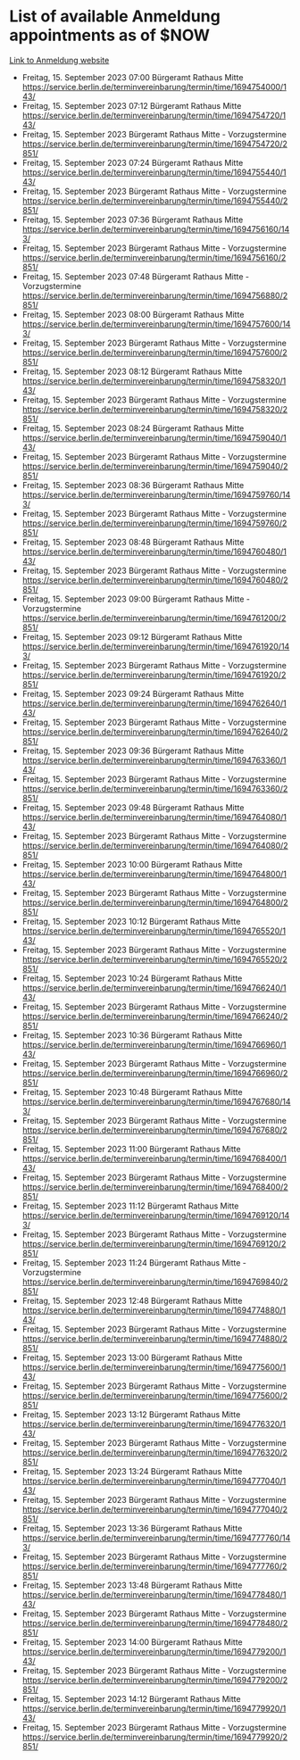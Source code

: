 # List of available Anmeldung appointments as of $NOW
[Link to Anmeldung website](https://service.berlin.de/terminvereinbarung/termin/tag.php?termin=1&anliegen[]=120686&dienstleisterlist=122210,122217,327316,122219,327312,122227,327314,122231,327346,122243,327348,122254,122252,329742,122260,329745,122262,329748,122271,327278,122273,327274,122277,327276,330436,122280,327294,122282,327290,122284,327292,122291,327270,122285,327266,122286,327264,122296,327268,150230,329760,122297,327286,122294,327284,122312,329763,122314,329775,122304,327330,122311,327334,122309,327332,317869,122281,327352,122279,329772,122283,122276,327324,122274,327326,122267,329766,122246,327318,122251,327320,122257,327322,122208,327298,122226,327300&herkunft=http%3A%2F%2Fservice.berlin.de%2Fdienstleistung%2F120686%2F)
- Freitag, 15. September 2023 07:00 Bürgeramt Rathaus Mitte https://service.berlin.de/terminvereinbarung/termin/time/1694754000/143/
- Freitag, 15. September 2023 07:12 Bürgeramt Rathaus Mitte https://service.berlin.de/terminvereinbarung/termin/time/1694754720/143/
- Freitag, 15. September 2023  Bürgeramt Rathaus Mitte - Vorzugstermine https://service.berlin.de/terminvereinbarung/termin/time/1694754720/2851/
- Freitag, 15. September 2023 07:24 Bürgeramt Rathaus Mitte https://service.berlin.de/terminvereinbarung/termin/time/1694755440/143/
- Freitag, 15. September 2023  Bürgeramt Rathaus Mitte - Vorzugstermine https://service.berlin.de/terminvereinbarung/termin/time/1694755440/2851/
- Freitag, 15. September 2023 07:36 Bürgeramt Rathaus Mitte https://service.berlin.de/terminvereinbarung/termin/time/1694756160/143/
- Freitag, 15. September 2023  Bürgeramt Rathaus Mitte - Vorzugstermine https://service.berlin.de/terminvereinbarung/termin/time/1694756160/2851/
- Freitag, 15. September 2023 07:48 Bürgeramt Rathaus Mitte - Vorzugstermine https://service.berlin.de/terminvereinbarung/termin/time/1694756880/2851/
- Freitag, 15. September 2023 08:00 Bürgeramt Rathaus Mitte https://service.berlin.de/terminvereinbarung/termin/time/1694757600/143/
- Freitag, 15. September 2023  Bürgeramt Rathaus Mitte - Vorzugstermine https://service.berlin.de/terminvereinbarung/termin/time/1694757600/2851/
- Freitag, 15. September 2023 08:12 Bürgeramt Rathaus Mitte https://service.berlin.de/terminvereinbarung/termin/time/1694758320/143/
- Freitag, 15. September 2023  Bürgeramt Rathaus Mitte - Vorzugstermine https://service.berlin.de/terminvereinbarung/termin/time/1694758320/2851/
- Freitag, 15. September 2023 08:24 Bürgeramt Rathaus Mitte https://service.berlin.de/terminvereinbarung/termin/time/1694759040/143/
- Freitag, 15. September 2023  Bürgeramt Rathaus Mitte - Vorzugstermine https://service.berlin.de/terminvereinbarung/termin/time/1694759040/2851/
- Freitag, 15. September 2023 08:36 Bürgeramt Rathaus Mitte https://service.berlin.de/terminvereinbarung/termin/time/1694759760/143/
- Freitag, 15. September 2023  Bürgeramt Rathaus Mitte - Vorzugstermine https://service.berlin.de/terminvereinbarung/termin/time/1694759760/2851/
- Freitag, 15. September 2023 08:48 Bürgeramt Rathaus Mitte https://service.berlin.de/terminvereinbarung/termin/time/1694760480/143/
- Freitag, 15. September 2023  Bürgeramt Rathaus Mitte - Vorzugstermine https://service.berlin.de/terminvereinbarung/termin/time/1694760480/2851/
- Freitag, 15. September 2023 09:00 Bürgeramt Rathaus Mitte - Vorzugstermine https://service.berlin.de/terminvereinbarung/termin/time/1694761200/2851/
- Freitag, 15. September 2023 09:12 Bürgeramt Rathaus Mitte https://service.berlin.de/terminvereinbarung/termin/time/1694761920/143/
- Freitag, 15. September 2023  Bürgeramt Rathaus Mitte - Vorzugstermine https://service.berlin.de/terminvereinbarung/termin/time/1694761920/2851/
- Freitag, 15. September 2023 09:24 Bürgeramt Rathaus Mitte https://service.berlin.de/terminvereinbarung/termin/time/1694762640/143/
- Freitag, 15. September 2023  Bürgeramt Rathaus Mitte - Vorzugstermine https://service.berlin.de/terminvereinbarung/termin/time/1694762640/2851/
- Freitag, 15. September 2023 09:36 Bürgeramt Rathaus Mitte https://service.berlin.de/terminvereinbarung/termin/time/1694763360/143/
- Freitag, 15. September 2023  Bürgeramt Rathaus Mitte - Vorzugstermine https://service.berlin.de/terminvereinbarung/termin/time/1694763360/2851/
- Freitag, 15. September 2023 09:48 Bürgeramt Rathaus Mitte https://service.berlin.de/terminvereinbarung/termin/time/1694764080/143/
- Freitag, 15. September 2023  Bürgeramt Rathaus Mitte - Vorzugstermine https://service.berlin.de/terminvereinbarung/termin/time/1694764080/2851/
- Freitag, 15. September 2023 10:00 Bürgeramt Rathaus Mitte https://service.berlin.de/terminvereinbarung/termin/time/1694764800/143/
- Freitag, 15. September 2023  Bürgeramt Rathaus Mitte - Vorzugstermine https://service.berlin.de/terminvereinbarung/termin/time/1694764800/2851/
- Freitag, 15. September 2023 10:12 Bürgeramt Rathaus Mitte https://service.berlin.de/terminvereinbarung/termin/time/1694765520/143/
- Freitag, 15. September 2023  Bürgeramt Rathaus Mitte - Vorzugstermine https://service.berlin.de/terminvereinbarung/termin/time/1694765520/2851/
- Freitag, 15. September 2023 10:24 Bürgeramt Rathaus Mitte https://service.berlin.de/terminvereinbarung/termin/time/1694766240/143/
- Freitag, 15. September 2023  Bürgeramt Rathaus Mitte - Vorzugstermine https://service.berlin.de/terminvereinbarung/termin/time/1694766240/2851/
- Freitag, 15. September 2023 10:36 Bürgeramt Rathaus Mitte https://service.berlin.de/terminvereinbarung/termin/time/1694766960/143/
- Freitag, 15. September 2023  Bürgeramt Rathaus Mitte - Vorzugstermine https://service.berlin.de/terminvereinbarung/termin/time/1694766960/2851/
- Freitag, 15. September 2023 10:48 Bürgeramt Rathaus Mitte https://service.berlin.de/terminvereinbarung/termin/time/1694767680/143/
- Freitag, 15. September 2023  Bürgeramt Rathaus Mitte - Vorzugstermine https://service.berlin.de/terminvereinbarung/termin/time/1694767680/2851/
- Freitag, 15. September 2023 11:00 Bürgeramt Rathaus Mitte https://service.berlin.de/terminvereinbarung/termin/time/1694768400/143/
- Freitag, 15. September 2023  Bürgeramt Rathaus Mitte - Vorzugstermine https://service.berlin.de/terminvereinbarung/termin/time/1694768400/2851/
- Freitag, 15. September 2023 11:12 Bürgeramt Rathaus Mitte https://service.berlin.de/terminvereinbarung/termin/time/1694769120/143/
- Freitag, 15. September 2023  Bürgeramt Rathaus Mitte - Vorzugstermine https://service.berlin.de/terminvereinbarung/termin/time/1694769120/2851/
- Freitag, 15. September 2023 11:24 Bürgeramt Rathaus Mitte - Vorzugstermine https://service.berlin.de/terminvereinbarung/termin/time/1694769840/2851/
- Freitag, 15. September 2023 12:48 Bürgeramt Rathaus Mitte https://service.berlin.de/terminvereinbarung/termin/time/1694774880/143/
- Freitag, 15. September 2023  Bürgeramt Rathaus Mitte - Vorzugstermine https://service.berlin.de/terminvereinbarung/termin/time/1694774880/2851/
- Freitag, 15. September 2023 13:00 Bürgeramt Rathaus Mitte https://service.berlin.de/terminvereinbarung/termin/time/1694775600/143/
- Freitag, 15. September 2023  Bürgeramt Rathaus Mitte - Vorzugstermine https://service.berlin.de/terminvereinbarung/termin/time/1694775600/2851/
- Freitag, 15. September 2023 13:12 Bürgeramt Rathaus Mitte https://service.berlin.de/terminvereinbarung/termin/time/1694776320/143/
- Freitag, 15. September 2023  Bürgeramt Rathaus Mitte - Vorzugstermine https://service.berlin.de/terminvereinbarung/termin/time/1694776320/2851/
- Freitag, 15. September 2023 13:24 Bürgeramt Rathaus Mitte https://service.berlin.de/terminvereinbarung/termin/time/1694777040/143/
- Freitag, 15. September 2023  Bürgeramt Rathaus Mitte - Vorzugstermine https://service.berlin.de/terminvereinbarung/termin/time/1694777040/2851/
- Freitag, 15. September 2023 13:36 Bürgeramt Rathaus Mitte https://service.berlin.de/terminvereinbarung/termin/time/1694777760/143/
- Freitag, 15. September 2023  Bürgeramt Rathaus Mitte - Vorzugstermine https://service.berlin.de/terminvereinbarung/termin/time/1694777760/2851/
- Freitag, 15. September 2023 13:48 Bürgeramt Rathaus Mitte https://service.berlin.de/terminvereinbarung/termin/time/1694778480/143/
- Freitag, 15. September 2023  Bürgeramt Rathaus Mitte - Vorzugstermine https://service.berlin.de/terminvereinbarung/termin/time/1694778480/2851/
- Freitag, 15. September 2023 14:00 Bürgeramt Rathaus Mitte https://service.berlin.de/terminvereinbarung/termin/time/1694779200/143/
- Freitag, 15. September 2023  Bürgeramt Rathaus Mitte - Vorzugstermine https://service.berlin.de/terminvereinbarung/termin/time/1694779200/2851/
- Freitag, 15. September 2023 14:12 Bürgeramt Rathaus Mitte https://service.berlin.de/terminvereinbarung/termin/time/1694779920/143/
- Freitag, 15. September 2023  Bürgeramt Rathaus Mitte - Vorzugstermine https://service.berlin.de/terminvereinbarung/termin/time/1694779920/2851/
